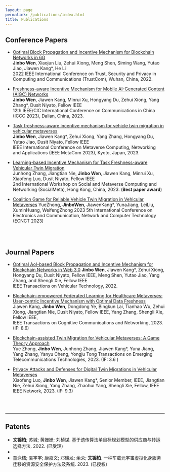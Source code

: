 ```yaml
---
layout: page
permalink: /publications/index.html
title: Publications
---
```




## Conference Papers

- [Optimal Block Propagation and Incentive Mechanism for Blockchain Networks in 6G](https://www.researchgate.net/publication/365999631_Optimal_Block_Propagation_and_Incentive_Mechanism_for_Blockchain_Networks_in_6G)<br>**Jinbo Wen**, Xiaojun Liu, Zehui Xiong, Meng Shen, Siming Wang, Yutao Jiao, Jiawen Kang*, He Li  
2022 IEEE International Conference on Trust, Security and Privacy in Computing and Communications (TrustCom), Wuhan, China, 2022.

- [Freshness-aware Incentive Mechanism for Mobile AI-Generated Content (AIGC) Networks](https://www.researchgate.net/publication/372493820_Freshness-aware_Incentive_Mechanism_for_Mobile_AI-Generated_Content_AIGC_Networks)  
**Jinbo Wen**, Jiawen Kang, Minrui Xu, Hongyang Du, Zehui Xiong, Yang Zhang*, Dusit Niyato, Fellow IEEE  
12th IEEE/CIC lnternational Conference on Communications in China (ICCC 2023), Dalian, China, 2023.

- [Task freshness-aware incentive mechanism for vehicle twin migration
in vehicular metaverses](https://www.researchgate.net/publication/373838193_Task_Freshness-aware_Incentive_Mechanism_for_Vehicle_Twin_Migration_in_Vehicular_Metaverses)   
**Jinbo Wen**, Jiawen Kang*, Zehui Xiong, Yang Zhang, Hongyang Du, Yutao Jiao, Dusit Niyato, Fellow IEEE  
IEEE International Conference on Metaverse Computing, Networking and Applications (IEEE MetaCom 2023), Kyoto, Japan, 2023.

- [Learning-based Incentive Mechanism for Task Freshness-aware Vehicular Twin Migration](https://www.researchgate.net/publication/373838163_Learning-based_Incentive_Mechanism_for_Task_Freshness-aware_Vehicular_Twin_Migration)  
Junhong Zhang, Jiangtian Nie, **Jinbo Wen**, Jiawen Kang, Minrui Xu, Xiaofeng Luo, Dusit Niyato, Fellow IEEE  
2nd International Workshop on Social and Metaverse Computing and Networking (SocialMeta), Hong Kong, China, 2023. (**Best paper award**)

- [Coalition Game for Reliable Vehicle Twin Migration in Vehicular Metaverses](chrome-extension://efaidnbmnnnibpcajpcglclefindmkaj/https://www.researchgate.net/profile/Yue-Zhong-12/publication/372452163_Coalition_Game_for_Reliable_Vehicle_Twin_Migration_in_Vehicular_Metaverses/links/64b7f7978de7ed28baad884c/Coalition-Game-for-Reliable-Vehicle-Twin-Migration-in-Vehicular-Metaverses.pdf)
YueZhong, **JinboWen**, JiawenKang*, YunaJiang, LeiLiu, XuminHuang, WeifengZhong
2023 5th International Conference on Electronics and Communication, Network and Computer Technology (ECNCT 2023)

<br>
  <br>

## Journal Papers

- [Optimal AoI-based Block Propagation and Incentive Mechanism for Blockchain Networks in Web 3.0]()
**Jinbo Wen**, Jiawen Kang*, Zehui Xiong, Hongyang Du, Dusit Niyato, Fellow IEEE, Meng Shen, Yutao Jiao, Yang Zhang, and Shengli Xie, Fellow IEEE  
IEEE Transactions on Vehicular Technology, 2022.

- [Blockchain-empowered Federated Learning for Healthcare Metaverses: User-centric Incentive Mechanism with Optimal Data Freshness](https://ieeexplore.ieee.org/abstract/document/10254627)  
Jiawen Kang, **Jinbo Wen**, Dongdong Ye, Bingkun Lai, Tianhao Wu, Zehui Xiong, Jiangtian Nie, Dusit Niyato, Fellow IEEE, Yang Zhang, Shengli Xie, Fellow IEEE,  
IEEE Transactions on Cognitive Communications and Networking, 2023. (IF: 8.6)

- [Blockchain-assisted Twin Migration for Vehicular Metaverses: A Game Theory Approach](https://onlinelibrary.wiley.com/doi/full/10.1002/ett.4856?casa_token=MRKOLOrfenwAAAAA%3AM5xXakbGdb89Sxq9Lm3F2FcsDAUQvmA2PxYLwEFKSytPEyJzRZsdjRRbD7WmKKYIVZLyKg1tmAiiVuLy)  
Yue Zhong, **Jinbo Wen**, Junhong Zhang, Jiawen Kang*, Yuna Jiang, Yang Zhang, Yanyu Cheng, Yongju Tong 
Transactions on Emerging Telecommunications Technologies, 2023. (IF: 3.6 )

- [Privacy Attacks and Defenses for Digital Twin Migrations in Vehicular Metaverses](https://ieeexplore.ieee.org/abstract/document/10269659)  
Xiaofeng Luo, **Jinbo Wen**, Jiawen Kang*, Senior Member, IEEE, Jiangtian Nie, Zehui Xiong, Yang Zhang, Zhaohui Yang, Shengli Xie, Fellow, IEEE
IEEE Network, 2023. (IF: 9.3)

<br>
  <br>

---

## Patents

- **文锦柏**; 苏城; 黄姗姗; 刘桢谋. 基于遗传算法单目标规划模型的供应商与转运选择方法. 2022. (已受理)
- 
- 童泳桔; 袁宇宇; 康嘉文; 邓瑞龙; 余荣; **文锦柏**. 一种车载元宇宙虚拟化身服务迁移的资源安全保护方法及系统. 2023. (已授权)

<br>
  <br>
